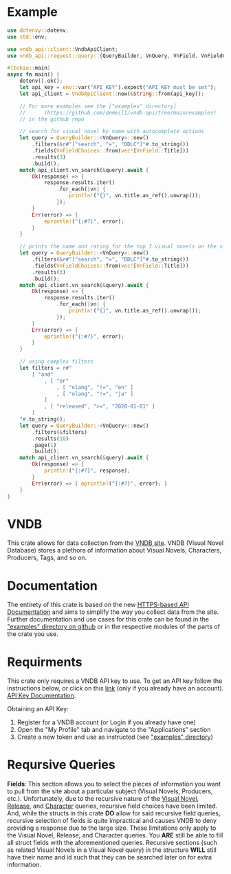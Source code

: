 # Example
```rust
use dotenvy::dotenv;
use std::env;

use vndb_api::client::VndbApiClient;
use vndb_api::request::query::{QueryBuilder, VnQuery, VnField, VnFieldChoices, SortField};

#[tokio::main]
async fn main() {
    dotenv().ok();
    let api_key = env::var("API_KEY").expect("API_KEY must be set");
    let api_client = VndbApiClient::new(&String::from(api_key));

    // For more examples see the ["examples" directory]
    //      (https://github.com/demeil1/vndb-api/tree/main/examples) 
    // in the github repo

    // search for visual novel by name with autocomplete options
    let query = QueryBuilder::<VnQuery>::new()
        .filters(&r#"["search", "=", "DDLC"]"#.to_string())
        .fields(VnFieldChoices::from(vec![VnField::Title]))
        .results(3)
        .build();
    match api_client.vn_search(&query).await {
        Ok(response) => {
            response.results.iter()
                .for_each(|vn| {
                    println!("{}", vn.title.as_ref().unwrap());
                });
        }
        Err(error) => {
            eprintln!("{:#?}", error);
        }
    }

    // prints the name and rating for the top 3 visual novels on the site
    let query = QueryBuilder::<VnQuery>::new()
        .filters(&r#"["search", "=", "DDLC"]"#.to_string())
        .fields(VnFieldChoices::from(vec![VnField::Title]))
        .results(3)
        .build();
    match api_client.vn_search(&query).await {
        Ok(response) => {
            response.results.iter()
                .for_each(|vn| {
                    println!("{}", vn.title.as_ref().unwrap());
                });
        }
        Err(error) => {
            eprintln!("{:#?}", error);
        }
    }

    // using complex filters
    let filters = r#"
        [ "and"
            , [ "or"
                , [ "olang", "!=", "en" ]
                , [ "olang", "!=", "ja" ]
            ]
            , [ "released", ">=", "2020-01-01" ]
        ]
    "#.to_string();
    let query = QueryBuilder::<VnQuery>::new()
        .filters(&filters)
        .results(10)
        .page(1)
        .build();
    match api_client.vn_search(&query).await {
        Ok(response) => {
            println!("{:#?}", response);
        }
        Err(error) => { eprintln!("{:#?}", error); }
    }
}
```

# VNDB

This crate allows for data collection from the [VNDB site](https://vndb.org). VNDB (Visual Novel Database)
stores a plethora of information about Visual Novels, Characters, Producers, Tags, and so on.

# Documentation

The entirety of this crate is based on the new [HTTPS-based API Documentation](https://api.vndb.org/kana#post-character) and aims to simplify the way you collect data from the site. Further documentation 
and use cases for this crate can be found in the ["examples" directory on github](https://github.com/demeil1/vndb-api/tree/main/examples) or in the respective modules of
the parts of the crate you use.

# Requirments
This crate only requires a VNDB API key to use. To get an API key follow the instructions below, or click on this [link](https://vndb.org/u/tokens) (only if you already have an account). [API Key Documentation](https://api.vndb.org/kana#user-authentication).

Obtaining an API Key:
1. Register for a VNDB account (or Login if you already have one)
2. Open the "My Profile" tab and navigate to the "Applications" section
3. Create a new token and use as instructed (see ["examples" directory](https://github.com/demeil1/vndb-api/tree/main/examples))

# Reqursive Queries

**Fields**: This section allows you to select the pieces of information you want to pull from the site about a
particular subject (Visual Novels, Producers, etc.). Unfortunately, due to the recursive nature of the [Visual Novel](https://api.vndb.org/kana#post-vn), [Release](https://api.vndb.org/kana#post-release), and [Character](https://api.vndb.org/kana#post-character) queries, recursive field choices have been limited. And, while the structs in this crate **DO** allow for said recursive field queries, recursive selection of fields is quite impractical and causes VNDB to deny providing a response due to the large size. These limitations only apply to the Visual Novel, Release, and Character queries. You **ARE** still be able to fill all struct fields with the aforementioned queries. Recursive sections (such as related Visual Novels in a Visual Novel query) in the structure **WILL** still have their name and id such that they can be searched later on for extra information.